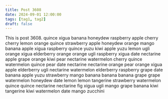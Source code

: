 ```yaml
---
title: Post 3608
date: 2024-09-01 12:00:00
tags: [tag1, tag2]
draft: false
---
```

This is post 3608.
quince
xigua
banana
honeydew
raspberry
apple
cherry
cherry
lemon
orange
quince
strawberry
apple
honeydew
orange
mango
banana
apple
xigua
raspberry
quince
yuzu
kiwi
apple
yuzu
lemon
ugli
orange
xigua
elderberry
orange
orange
ugli
raspberry
xigua
date
nectarine
apple
grape
orange
kiwi
pear
nectarine
watermelon
cherry
quince
watermelon
quince
pear
date
nectarine
nectarine
orange
pear
orange
xigua
apple
elderberry
ugli
nectarine
watermelon
elderberry
raspberry
grape
date
banana
apple
yuzu
strawberry
mango
banana
banana
banana
grape
grape
watermelon
honeydew
date
lemon
lemon
tangerine
strawberry
watermelon
quince
quince
nectarine
nectarine
fig
xigua
ugli
mango
grape
banana
kiwi
tangerine
kiwi
watermelon
date
mango
zucchini
